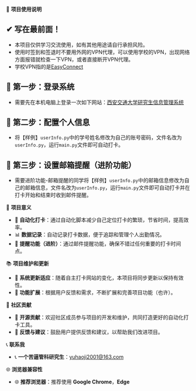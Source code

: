 📘 **项目使用说明**
## ✔ 写在最前面！
- 本项目仅供学习交流使用，如有其他用途请自行承担风险。
- 使用时签到和签退时不要用外网的VPN代理，可以使用学校的VPN，出现网络方面报错就检查一下VPN，或者直接断开VPN代理。
- 学校VPN指的是[EasyConnect](https://sslvpn.xjtu.edu.cn/)
## 🔑 第一步：登录系统
- 需要先在本机电脑上登录一次如下网站：[西安交通大学研究生信息管理系统](https://gmis.xjtu.edu.cn/)

## 🔧 第二步：配置个人信息
- 将【样例】`userInfo.py`中的学号姓名修改为自己的账号密码，文件名改为`userInfo.py`，运行`main.py`文件即可自动打卡。

## 📧 第三步：设置邮箱提醒（进阶功能）
- 需要进阶功能-邮箱提醒的同学将【样例】`userInfo.py`中的邮箱信息修改为自己的邮箱信息，文件名改为`userInfo.py`，运行`main.py`文件即可自动打卡并在打卡开始和结束时收到邮件提醒。

🌟 **项目意义**

- 🚀 **自动化打卡**：通过自动化脚本减少自己定位打卡的繁琐，节省时间，提高效率。
- 📊 **数据记录**：自动记录打卡数据，便于追踪和管理个人出勤情况。
- 🔔 **提醒功能（进阶）**：通过邮件提醒功能，确保不错过任何重要的打卡时间点。

📚 **项目维护和更新**

- 🔄 **系统更新适应**：随着自主打卡网站的变化，本项目将同步更新以保持有效性。
- 🔧 **功能扩展**：根据用户反馈和需求，不断扩展和完善项目功能（也许）。

👥 **社区贡献**

- 🤝 **开源贡献**：欢迎社区成员参与项目的开发和维护，共同打造更好的自动化打卡工具。
- 📢 **反馈与建议**：鼓励用户提供反馈和建议，以帮助我们改进项目。

📞 **联系我**

- 📞 **一个苦逼管科研究生**：yuhaoji2001@163.com

🌐 **浏览器兼容性**

- 🌐 **推荐浏览器**：推荐使用 **Google Chrome**，**Edge**